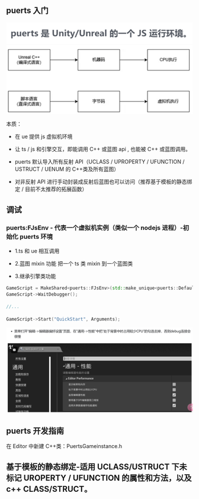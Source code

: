 ## puerts 入门

![1727418146388](image/puerts/1727418146388.png)
![1727148754398](image/puerts/1727148754398.png)

本质：

- 在 ue 提供 js 虚拟机环境
- 让 ts / js 和引擎交互，即能调用 C++ 或蓝图 api , 也能被 C++ 或蓝图调用。

- puerts 默认导入所有反射 API（UCLASS / UPROPERTY / UFUNCTION / USTRUCT / UENUM 的 C++类及所有蓝图）
- 对非反射 API 进行手动封装成反射后蓝图也可以访问（推荐基于模板的静态绑定 / 目前不太推荐的拓展函数）

## 调试

### puerts:FJsEnv - 代表一个虚拟机实例（类似一个 nodejs 进程）-初始化 puerts 环境

- 1.ts 和 ue 相互调用

- 2.蓝图 mixin 功能
  把一个 ts 类 mixin 到一个蓝图类

- 3.继承引擎类功能

```C++
GameScript = MakeShared<puerts::FJsEnv>(std::make_unique<puerts::DefaultJSModuleLoader>(TEXT("JavaScript")), std::make_shared<puerts::FDefaultLogger>(), 8080);
GameScript->WaitDebugger();

//...

GameScript->Start("QuickStart", Arguments);
```

![1727590702263](image/puerts/1727590702263.png)

## puerts 开发指南

在 Editor 中新建 C++类：PuertsGameinstance.h

## 基于模板的静态绑定-适用 UCLASS/USTRUCT 下未标记 UROPERTY / UFUNCTION 的属性和方法，以及 c++ CLASS/STRUCT。

